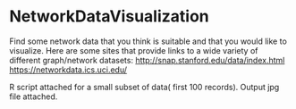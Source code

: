 # NetworkDataVisualization
Find some network data that you think is suitable and that you would like to visualize. Here are some sites that provide links to a wide variety of different graph/network datasets:
http://snap.stanford.edu/data/index.html
https://networkdata.ics.uci.edu/

R script attached for a small subset of data( first 100 records).
Output jpg file attached.
